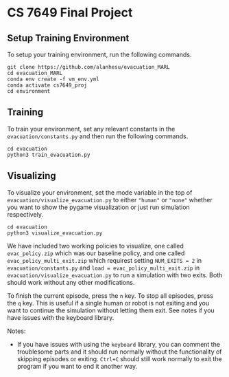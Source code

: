# CS 7649 Final Project

## Setup Training Environment
To setup your training environment, run the following commands.

```
git clone https://github.com/alanhesu/evacuation_MARL
cd evacuation_MARL
conda env create -f vm_env.yml
conda activate cs7649_proj
cd environment
```

## Training
To train your environment, set any relevant constants in the `evacuation/constants.py` and then run the following commands.
```
cd evacuation
python3 train_evacuation.py
```


## Visualizing
To visualize your environment, set the mode variable in the top of `evacuation/visualize_evacuation.py` to either `"human"` or `"none"` whether you want to show the pygame visualization or just run simulation respectively.
```
cd evacuation
python3 visualize_evacuation.py
```

We have included two working policies to visualize, one called `evac_policy.zip` which was our baseline policy, and one called `evac_policy_multi_exit.zip` which requirest setting `NUM_EXITS = 2` in `evacuation/constants.py` and `load = evac_policy_multi_exit.zip` in `evacuation/visualize_evacuation.py` to run a simulation with two exits. Both should work without any other modifications. 

To finish the current episode, press the `n` key. To stop all episodes, press the `q` key. This is useful if a single human or robot is not exiting and you want to continue the simulation without letting them exit. See notes if you have issues with the keyboard library.

Notes:
- If you have issues with using the `keyboard` library, you can comment the troublesome parts and it should run normally without the functionality of skipping episodes or exiting. `Ctrl+C` should still work normally to exit the program if you want to end it another way.

